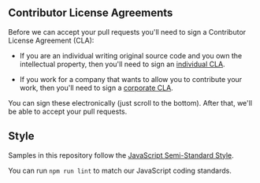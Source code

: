 Contributor License Agreements
------------------------------

Before we can accept your pull requests you'll need to sign a Contributor License Agreement (CLA):

* If you are an individual writing original source code and you own the intellectual property, then you'll need to sign an [individual CLA](https://developers.google.com/open-source/cla/individual).

* If you work for a company that wants to allow you to contribute your work, then you'll need to sign a [corporate CLA](https://developers.google.com/open-source/cla/corporate>).

You can sign these electronically (just scroll to the bottom). After that, we'll be able to accept your pull requests.

Style
-----

Samples in this repository follow the [JavaScript Semi-Standard
Style](https://github.com/Flet/semistandard).

You can run `npm run lint` to match our JavaScript coding standards.
